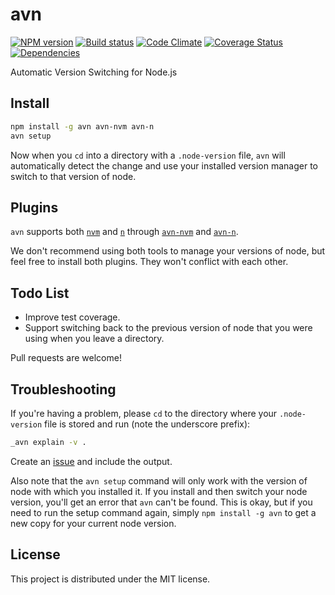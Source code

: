 # avn

[![NPM version][npm-image]][npm-url] [![Build status][travis-image]][travis-url] [![Code Climate][codeclimate-image]][codeclimate-url] [![Coverage Status][coverage-image]][coverage-url] [![Dependencies][david-image]][david-url]

Automatic Version Switching for Node.js

## Install

``` bash
npm install -g avn avn-nvm avn-n
avn setup
```

Now when you `cd` into a directory with a `.node-version` file, `avn` will
automatically detect the change and use your installed version manager to
switch to that version of node.


## Plugins

`avn` supports both [`nvm`][nvm] and [`n`][n] through [`avn-nvm`][avn-nvm] and
[`avn-n`][avn-n].

We don't recommend using both tools to manage your versions of node, but feel
free to install both plugins. They won't conflict with each other.


## Todo List

 * Improve test coverage.
 * Support switching back to the previous version of node that you were using
   when you leave a directory.

Pull requests are welcome!


## Troubleshooting

If you're having a problem, please `cd` to the directory where your
`.node-version` file is stored and run (note the underscore prefix):

```bash
_avn explain -v .
```

Create an [issue][issues] and include the output.

Also note that the `avn setup` command will only work with the version of node
with which you installed it. If you install and then switch your node version,
you'll get an error that `avn` can't be found. This is okay, but if you need to
run the setup command again, simply `npm install -g avn` to get a new copy for
your current node version.


## License

This project is distributed under the MIT license.


[travis-url]: http://travis-ci.org/wbyoung/avn
[travis-image]: https://secure.travis-ci.org/wbyoung/avn.png?branch=master
[npm-url]: https://npmjs.org/package/avn
[npm-image]: https://badge.fury.io/js/avn.png
[codeclimate-image]: https://codeclimate.com/github/wbyoung/avn.png
[codeclimate-url]: https://codeclimate.com/github/wbyoung/avn
[coverage-image]: https://coveralls.io/repos/wbyoung/avn/badge.png
[coverage-url]: https://coveralls.io/r/wbyoung/avn
[david-image]: https://david-dm.org/wbyoung/avn.png?theme=shields.io
[david-url]: https://david-dm.org/wbyoung/avn

[issues]: https://github.com/wbyoung/avn/issues
[nvm]: https://github.com/creationix/nvm
[n]: https://github.com/visionmedia/n
[avn-nvm]: https://github.com/wbyoung/avn-nvm
[avn-n]: https://github.com/wbyoung/avn-n
